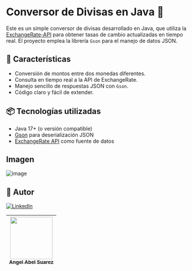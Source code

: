 # Conversor de Divisas en Java 💱

Este es un simple conversor de divisas desarrollado en Java, que utiliza la [ExchangeRate-API](https://www.exchangerate-api.com/) para obtener tasas de cambio actualizadas en tiempo real. El proyecto emplea la librería `Gson` para el manejo de datos JSON.

## 🚀 Características

- Conversión de montos entre dos monedas diferentes.
- Consulta en tiempo real a la API de ExchangeRate.
- Manejo sencillo de respuestas JSON con `Gson`.
- Código claro y fácil de extender.

## 📦 Tecnologías utilizadas

- Java 17+ (o versión compatible)
- [Gson](https://github.com/google/gson) para deserialización JSON
- [ExchangeRate API](https://www.exchangerate-api.com/) como fuente de datos

## Imagen
![image](https://github.com/user-attachments/assets/e540cc7c-b977-4ae3-8390-a61a53a23c4a)

## 👤 Autor
[![LinkedIn](https://img.shields.io/badge/LinkedIn-AngelSuarez-blue?logo=linkedin)](https://ar.linkedin.com/in/suarezangel?trk=profile-badge)

| [<img src="https://avatars.githubusercontent.com/u/112484606?s=400&u=0d1eb789f0802e00c355c102d6c196995f9d03bf&v=4" width=115><br><sub>Angel Abel Suarez</sub>](https://github.com/AngelBlackBlue) | 
| :---: | 


